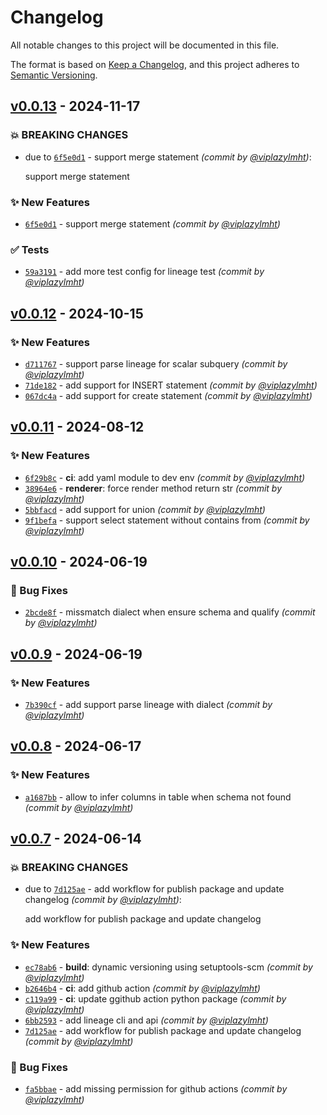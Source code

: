 # Changelog
All notable changes to this project will be documented in this file.

The format is based on [Keep a Changelog](https://keepachangelog.com/en/1.0.0/),
and this project adheres to [Semantic Versioning](https://semver.org/spec/v2.0.0.html).

## [v0.0.13] - 2024-11-17
### :boom: BREAKING CHANGES
- due to [`6f5e0d1`](https://github.com/viplazylmht/sql-datalineage/commit/6f5e0d1ff80aa58692cc3c640133051471b8ee8e) - support merge statement *(commit by [@viplazylmht](https://github.com/viplazylmht))*:

  support merge statement


### :sparkles: New Features
- [`6f5e0d1`](https://github.com/viplazylmht/sql-datalineage/commit/6f5e0d1ff80aa58692cc3c640133051471b8ee8e) - support merge statement *(commit by [@viplazylmht](https://github.com/viplazylmht))*

### :white_check_mark: Tests
- [`59a3191`](https://github.com/viplazylmht/sql-datalineage/commit/59a3191850c42cbb56fcd7662b45e260d8475a1c) - add more test config for lineage test *(commit by [@viplazylmht](https://github.com/viplazylmht))*


## [v0.0.12] - 2024-10-15
### :sparkles: New Features
- [`d711767`](https://github.com/viplazylmht/sql-datalineage/commit/d71176769eed9131e401fb6b3fddedc154582f2b) - support parse lineage for scalar subquery *(commit by [@viplazylmht](https://github.com/viplazylmht))*
- [`71de182`](https://github.com/viplazylmht/sql-datalineage/commit/71de182f7215fc573e70240ff6696c107658ec05) - add support for INSERT statement *(commit by [@viplazylmht](https://github.com/viplazylmht))*
- [`067dc4a`](https://github.com/viplazylmht/sql-datalineage/commit/067dc4a4fe808e1a9999488c97893f44236bf0c3) - add support for create statement *(commit by [@viplazylmht](https://github.com/viplazylmht))*


## [v0.0.11] - 2024-08-12
### :sparkles: New Features
- [`6f29b8c`](https://github.com/viplazylmht/sql-datalineage/commit/6f29b8c5b5116b15f9f1405c1d80fb7f41e94ebc) - **ci**: add yaml module to dev env *(commit by [@viplazylmht](https://github.com/viplazylmht))*
- [`38964e6`](https://github.com/viplazylmht/sql-datalineage/commit/38964e649f03af7db6aa790c905abef2d439819a) - **renderer**: force render method return str *(commit by [@viplazylmht](https://github.com/viplazylmht))*
- [`5bbfacd`](https://github.com/viplazylmht/sql-datalineage/commit/5bbfacd99a98ebd1ade3d3345340d7ab17eab8f6) - add support for union *(commit by [@viplazylmht](https://github.com/viplazylmht))*
- [`9f1befa`](https://github.com/viplazylmht/sql-datalineage/commit/9f1befa35c3d53098c4d5d51982f48644399f6ee) - support select statement without contains from *(commit by [@viplazylmht](https://github.com/viplazylmht))*


## [v0.0.10] - 2024-06-19
### :bug: Bug Fixes
- [`2bcde8f`](https://github.com/viplazylmht/sql-datalineage/commit/2bcde8f834a0d5c60d9b8ac1e4544526543e6664) - missmatch dialect when ensure schema and qualify *(commit by [@viplazylmht](https://github.com/viplazylmht))*


## [v0.0.9] - 2024-06-19
### :sparkles: New Features
- [`7b390cf`](https://github.com/viplazylmht/sql-datalineage/commit/7b390cf738a18770a84095fe9da147b5b4b20af9) - add support parse lineage with dialect *(commit by [@viplazylmht](https://github.com/viplazylmht))*


## [v0.0.8] - 2024-06-17
### :sparkles: New Features
- [`a1687bb`](https://github.com/viplazylmht/sql-datalineage/commit/a1687bb5c4415f7bebbce91e2c1e7675a6e43fdc) - allow to infer columns in table when schema not found *(commit by [@viplazylmht](https://github.com/viplazylmht))*


## [v0.0.7] - 2024-06-14
### :boom: BREAKING CHANGES
- due to [`7d125ae`](https://github.com/viplazylmht/sql-datalineage/commit/7d125ae072e1b618a467e65a4ae942b10125615c) - add workflow for publish package and update changelog *(commit by [@viplazylmht](https://github.com/viplazylmht))*:

  add workflow for publish package and update changelog


### :sparkles: New Features
- [`ec78ab6`](https://github.com/viplazylmht/sql-datalineage/commit/ec78ab6eca19a80d30fd45885c5fa59171bc0916) - **build**: dynamic versioning using setuptools-scm *(commit by [@viplazylmht](https://github.com/viplazylmht))*
- [`b2646b4`](https://github.com/viplazylmht/sql-datalineage/commit/b2646b4968509915280c610d50e707c638146162) - **ci**: add github action *(commit by [@viplazylmht](https://github.com/viplazylmht))*
- [`c119a99`](https://github.com/viplazylmht/sql-datalineage/commit/c119a99dacc8f63ea3949dadc861f7066efb9466) - **ci**: update ggithub action python package *(commit by [@viplazylmht](https://github.com/viplazylmht))*
- [`6bb2593`](https://github.com/viplazylmht/sql-datalineage/commit/6bb2593d73abc829b5193fa7ef6a354f857d4288) - add lineage cli and api *(commit by [@viplazylmht](https://github.com/viplazylmht))*
- [`7d125ae`](https://github.com/viplazylmht/sql-datalineage/commit/7d125ae072e1b618a467e65a4ae942b10125615c) - add workflow for publish package and update changelog *(commit by [@viplazylmht](https://github.com/viplazylmht))*

### :bug: Bug Fixes
- [`fa5bbae`](https://github.com/viplazylmht/sql-datalineage/commit/fa5bbaeeab67c2d39f2b4d6bd202fa0bb9738764) - add missing permission for github actions *(commit by [@viplazylmht](https://github.com/viplazylmht))*

[v0.0.7]: https://github.com/viplazylmht/sql-datalineage/compare/v0.0.1...v0.0.7
[v0.0.8]: https://github.com/viplazylmht/sql-datalineage/compare/v0.0.7...v0.0.8
[v0.0.9]: https://github.com/viplazylmht/sql-datalineage/compare/v0.0.8...v0.0.9
[v0.0.10]: https://github.com/viplazylmht/sql-datalineage/compare/v0.0.9...v0.0.10
[v0.0.11]: https://github.com/viplazylmht/sql-datalineage/compare/v0.0.10...v0.0.11
[v0.0.12]: https://github.com/viplazylmht/sql-datalineage/compare/v0.0.11...v0.0.12
[v0.0.13]: https://github.com/viplazylmht/sql-datalineage/compare/v0.0.12...v0.0.13
